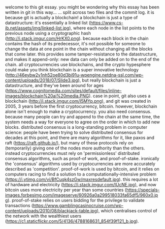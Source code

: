 welcome to this git essay.
you might be wondering why this essay has been written in git in this way...
... split across two files and the commit log.
it is because git is actually a blockchain!
a blockchain is just a type of datastructure:
it's essentially a linked list (https://www.cs-ib.net/assets/img/linked-list.jpg),
where each node in the list points to the previous node using a cryptographic hash (http://i.stack.imgur.com/HrKX0.png).
because each block in the chain contains the hash of its predecessor,
it's not possible for someone to change the data at one point in the chain without changing all the blocks that come later.
this provides some tamper-resistance to the datastructure,
and makes it append-only:
new data can only be added on to the end of the chain.
all cryptocurrencies use blockchains,
and the crypto hypesphere could make you think blockchain is a super innovative technology (http://46eybw2v1nh52oe80d3bi91u-wpengine.netdna-ssl.com/wp-content/uploads/2018/07/Slide3.jpg),
but really blockchain is just a datastructure,
and they've been around for ages (https://www.cognitomedia.com/sites/default/files/inline-images/blockchain%20ai%20media.PNG).
case in point, git also uses a blockchain (http://i.stack.imgur.com/I5MYp.png),
and git was created in 2005,
3 years before the first cryptocurrency, bitcoin.
however, blockchain alone isn't enough to make a cryptocurrency.
you also need consensus.
because many people can try and append to the chain at the same time,
the system needs a way for everyone to agree on the order in which to add new blocks.
distributed consensus is a long-standing problem in computer science:
people have been trying to solve distributed consensus for decades at this point,
and there are many algorithms for it,
like paxos and raft (https://raft.github.io/),
but many of these protocols rely on (temporarily) giving one of the nodes more authority than the others.
instead cryptocurrencies must rely on 'permissionless' distributed consensus algorithms,
such as proof-of work,
and proof-of-stake.
ironically the 'consensus' algorithms used by cryptocurrencies are more accurately described as 'competition'.
proof-of-work is used by bitcoin,
and it relies on computers racing to find a solution to a computationally-intensive problem (https://i.ytimg.com/vi/BfCuqk4szGw/maxresdefault.jpg).
this requires a lot of hardware and electricity (https://i.stack.imgur.com/lUcNE.jpg),
and now bitcoin uses more electricity per year than some countries (https://specials-images.forbesimg.com/imageserve/60926a0a299518033fa65df5/960x0.jpg).
proof-of-stake relies on users bidding for the privilege to validate transactions (https://www.gamblingcasinocruise.com/wp-content/uploads/2010/08/blackjack-table.jpg),
which centralises control of the network with the wealthiest users (https://c1.staticflickr.com/5/4136/4788168631_854f39f121_b.jpg).
